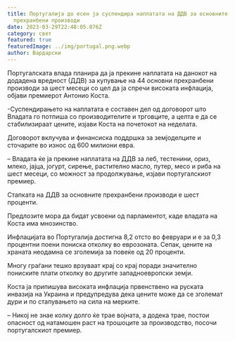 ```yaml
---
title: Португалија до есен ја суспендира наплатата на ДДВ за основните
  прехранбени производи
date: 2023-03-29T22:48:05.076Z
category: свет
featured: true
featuredImage: ../img/portugal.png.webp
author: Вардарски
---
```


Португалската влада планира да ја прекине наплатата на данокот на додадена вредност (ДДВ) за купување на 44 основни прехранбени производи за шест месеци со цел да ја спречи високата инфлација, објави премиерот Антонио Коста.

\-Суспендирањето на наплатата е составен дел од договорот што Владата го потпиша со производителите и трговците, а целта е да се стабилизираат цените, изјави Коста на почетокот на неделата.

Договорот вклучува и финансиска поддршка за земјоделците и сточарите во износ од 600 милиони евра.

– Владата ќе ја прекине наплатата на ДДВ за леб, тестенини, ориз, млеко, јајца, јогурт, сирење, растително масло, путер, месо и риба на шест месеци, со можност за продолжување, изјави португалскиот премиер.

Стапката на ДДВ за основните прехранбени производи е шест проценти.

Предлозите мора да бидат усвоени од парламентот, каде владата на Коста има мнозинство.

Инфлацијата во Португалија достигна 8,2 отсто во февруари и е за 0,3 процентни поени пониска отколку во еврозоната. Сепак, цените на храната неодамна се зголемија за повеќе од 20 проценти.

Многу граѓани тешко врзуваат крај со крај поради значително пониските плати отколку во другите западноевропски земји.

Коста ја припишува високата инфлација првенствено на руската инвазија на Украина и предупредува дека цените може да се зголемат дури и по стапувањето на сила на мерките.

– Никој не знае колку долго ќе трае војната, а додека трае, постои опасност од натамошен раст на трошоците за производство, посочи португалскиот премиер.
